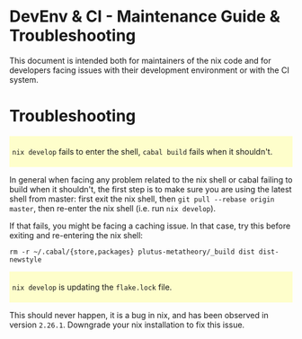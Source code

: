 # DevEnv & CI - Maintenance Guide & Troubleshooting

This document is intended both for maintainers of the nix code and for developers facing issues with their development environment or with the CI system.

# Troubleshooting 


<div style="background-color: #FFFF0033; padding: 5px;">

`nix develop` fails to enter the shell, `cabal build` fails when it shouldn't.

</div>

In general when facing any problem related to the nix shell or cabal failing to build when it shouldn't, the first step is to make sure you are using the latest shell from master: first exit the nix shell, then `git pull --rebase origin master`, then re-enter the nix shell (i.e. run `nix develop`). 

If that fails, you might be facing a caching issue. In that case, try this before exiting and re-entering the nix shell:

```
rm -r ~/.cabal/{store,packages} plutus-metatheory/_build dist dist-newstyle
```

<div style="background-color: #FFFF0033; padding: 5px;">

`nix develop` is updating the `flake.lock` file.
</div>

This should never happen, it is a bug in nix, and has been observed in version `2.26.1`.
Downgrade your nix installation to fix this issue. 

